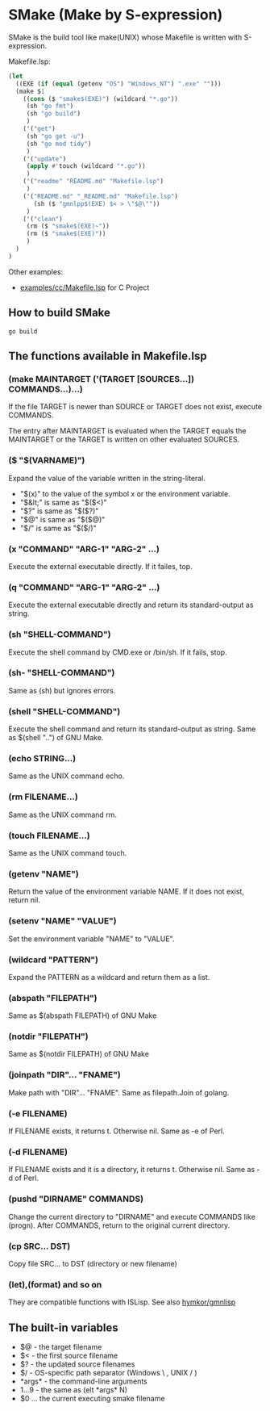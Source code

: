 SMake (Make by S-expression)
============================

SMake is the build tool like make(UNIX) whose Makefile is written with S-expression.

Makefile.lsp:

```lisp
(let
  ((EXE (if (equal (getenv "OS") "Windows_NT") ".exe" "")))
  (make $1
    ((cons ($ "smake$(EXE)") (wildcard "*.go"))
     (sh "go fmt")
     (sh "go build")
     )
    ('("get")
     (sh "go get -u")
     (sh "go mod tidy")
     )
    ('("update")
     (apply #'touch (wildcard "*.go"))
     )
    ('("readme" "README.md" "Makefile.lsp")
     )
    ('("README.md" "_README.md" "Makefile.lsp")
       (sh ($ "gmnlpp$(EXE) $< > \"$@\""))
     )
    ('("clean")
     (rm ($ "smake$(EXE)~"))
     (rm ($ "smake$(EXE)"))
     )
  )
)
```

Other examples:

- [examples/cc/Makefile.lsp](https://github.com/hymkor/smake/blob/master/examples/cc/Makefile.lsp) for C Project

## How to build SMake

```
go build
```

## The functions available in Makefile.lsp

### (make MAINTARGET ('(TARGET [SOURCES...]) COMMANDS...)...)

If the file TARGET is newer than SOURCE or TARGET does not exist, execute COMMANDS.

The entry after MAINTARGET is evaluated when the TARGET equals the MAINTARGET
or the TARGET is written on other evaluated SOURCES.

### ($ "$(VARNAME)")

Expand the value of the variable written in the string-literal.

- "$(x)" to the value of the symbol x or the environment variable.
- "$&lt;" is same as "$($&lt;)"
- "$?" is same as "$($?)"
- "$@" is same as "$($@)"
- "$/" is same as "$($/)"

### (x "COMMAND" "ARG-1" "ARG-2" ...)

Execute the external executable directly. If it failes, top.

### (q "COMMAND" "ARG-1" "ARG-2" ...)

Execute the external executable directly and return its standard-output as string.

### (sh "SHELL-COMMAND")

Execute the shell command by CMD.exe or /bin/sh. If it fails, stop.

### (sh- "SHELL-COMMAND")

Same as (sh) but ignores errors.

### (shell "SHELL-COMMAND")

Execute the shell command and return its standard-output as string.
Same as $(shell "..") of GNU Make.

### (echo STRING...)

Same as the UNIX command echo.

### (rm FILENAME...)

Same as the UNIX command rm.

### (touch FILENAME...)

Same as the UNIX command touch.

### (getenv "NAME")

Return the value of the environment variable NAME. If it does not exist, return nil.

### (setenv "NAME" "VALUE")

Set the environment variable "NAME" to "VALUE".

### (wildcard "PATTERN")

Expand the PATTERN as a wildcard and return them as a list.

### (abspath "FILEPATH")

Same as $(abspath FILEPATH) of GNU Make

### (notdir "FILEPATH")

Same as $(notdir FILEPATH) of GNU Make

### (joinpath "DIR"... "FNAME")

Make path with "DIR"... "FNAME".
Same as filepath.Join of golang.

### (-e FILENAME)

If FILENAME exists, it returns t. Otherwise nil.
Same as -e of Perl.

### (-d FILENAME)

If FILENAME exists and it is a directory, it returns t. Otherwise nil.
Same as -d of Perl.

### (pushd "DIRNAME" COMMANDS)

Change the current directory to "DIRNAME" and execute COMMANDS like (progn).
After COMMANDS, return to the original current directory.

### (cp SRC... DST)

Copy file SRC... to DST (directory or new filename)

### (let),(format) and so on

They are compatible functions with ISLisp. See also [hymkor/gmnlisp](https://github.com/hymkor/gmnlisp)

## The built-in variables

- $@ - the target filename
- $&lt; - the first source filename
- $? - the updated source filenames
- $/ - OS-specific path separator (Windows \ , UNIX / )
- \*args\* - the command-line arguments
- $1...$9 - the same as (elt \*args\* N)
- $0 ... the current executing smake filename
